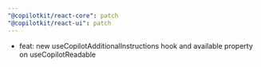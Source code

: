 ```yaml
---
"@copilotkit/react-core": patch
"@copilotkit/react-ui": patch
---
```


- feat: new useCopilotAdditionalInstructions hook and available property on useCopilotReadable
